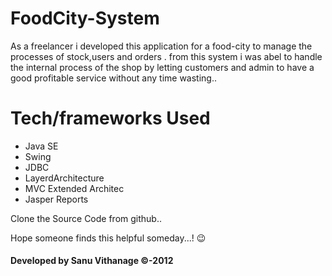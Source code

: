 # FoodCity-System

As a freelancer i developed this application for a food-city to manage the processes of stock,users and orders . from this system i was abel to handle the internal process of the shop by letting customers and admin to have a good profitable service without any time wasting.. 

# Tech/frameworks Used
* Java SE
* Swing
* JDBC
* LayerdArchitecture
* MVC Extended Architec
* Jasper Reports

Clone the Source Code from github..

Hope someone finds this helpful someday...! :wink:

#### Developed by Sanu Vithanage ©-2012


